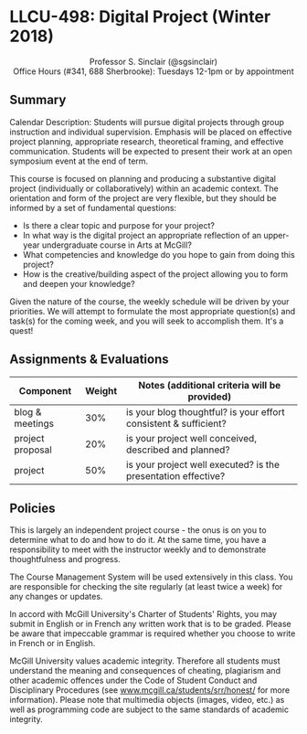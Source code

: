 # LLCU-498: Digital Project (Winter 2018)

<div style="text-align: center">Professor S. Sinclair (@sgsinclair)<br>
Office Hours (#341, 688 Sherbrooke): Tuesdays 12-1pm or by appointment</div>

## Summary

Calendar Description: Students will pursue digital projects through group instruction and individual supervision. Emphasis will be placed on effective project planning, appropriate research, theoretical framing, and effective communication. Students will be expected to present their work at an open symposium event at the end of term.

This course is focused on planning and producing a substantive digital project (individually or collaboratively) within an academic context. The orientation and form of the project are very flexible, but they should be informed by a set of fundamental questions:

* Is there a clear topic and purpose for your project?
* In what way is the digital project an appropriate reflection of an upper-year undergraduate course in Arts at McGill?
* What competencies and knowledge do you hope to gain from doing this project?
* How is the creative/building aspect of the project allowing you to form and deepen your knowledge?

Given the nature of the course, the weekly schedule will be driven by your priorities. We will attempt to formulate the most appropriate question(s) and task(s) for the coming week, and you will seek to accomplish them. It's a quest!

## Assignments & Evaluations

| Component | Weight | Notes (additional criteria will be provided) |
| --- | --- | --- |
| blog & meetings | 30% | is your blog thoughtful? is your effort consistent & sufficient? |
| project proposal | 20% | is your project well conceived, described and planned? |
| project | 50% | is your project well executed? is the presentation effective? |

## Policies

This is largely an independent project course - the onus is on you to determine what to do and how to do it. At the same time, you have a responsibility to meet with the instructor weekly and to demonstrate thoughtfulness and progress.

The Course Management System will be used extensively in this class. You are responsible for checking the site regularly (at least twice a week) for any changes or updates.

In accord with McGill University's Charter of Students' Rights, you may submit in English or in French any written work that is to be graded. Please be aware that impeccable grammar is required whether you choose to write in French or in English.

McGill University values academic integrity. Therefore all students must understand the meaning and consequences of cheating, plagiarism and other academic offences under the Code of Student Conduct and Disciplinary Procedures (see www.mcgill.ca/students/srr/honest/ for more information). Please note that multimedia objects (images, video, etc.) as well as programming code are subject to the same standards of academic integrity.
